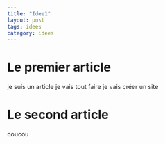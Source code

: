 ```yaml
---
title: "Idee1"
layout: post
tags: idees
category: idees
---
```


# Le premier article
je suis un article
je vais tout faire
je vais créer un site
<!--more-->

# Le second article
coucou